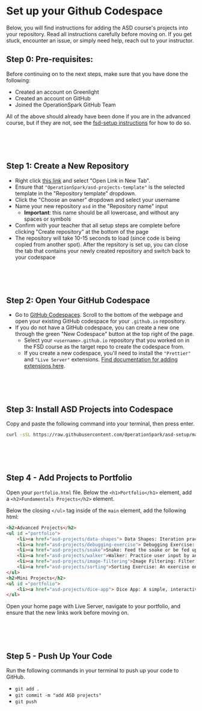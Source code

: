 # Set up your Github Codespace

Below, you will find instructions for adding the ASD course's projects into your repository. Read all instructions carefully before moving on. If you get stuck, encounter an issue, or simply need help, reach out to your instructor.

## Step 0: Pre-requisites:

Before continuing on to the next steps, make sure that you have done the following:

- Created an account on Greenlight
- Created an account on GitHub
- Joined the OperationSpark GitHub Team

All of the above should already have been done if you are in the advanced course, but if they are not, see the <a href="https://github.com/OperationSpark/fsd-setup">fsd-setup instructions</a> for how to do so.

<br><br><br>

## Step 1: Create a New Repository

- Right click [this link](https://github.com/new?template_name=asd-projects-template&template_owner=OperationSpark) and select "Open Link in New Tab".
- Ensure that `"OperationSpark/asd-projects-template"` is the selected template in the "Repository template" dropdown.
- Click the "Choose an owner" dropdown and select your username
- Name your new repository `asd` in the "Repository name" input
  - **Important**: this name should be all lowercase, and without any spaces or symbols
- Confirm with your teacher that all setup steps are complete before clicking "Create repository" at the bottom of the page
- The repository will take 10-15 seconds to load (since code is being copied from another spot). After the repsitory is set up, you can close the tab that contains your newly created repository and switch back to your codespace

<br><br><br>

## Step 2: Open Your GitHub Codespace

- Go to [GitHub Codespaces](https://github.com/codespaces). Scroll to the bottom of the webpage and open your existing GitHub codespace for your `.github.io` repository.
- If you do not have a GitHub codespace, you can create a new one through the green "New Codespace" button at the top right of the page.
  - Select your `<username>.github.io` repository that you worked on in the FSD course as the target repo to create the codespace from.
  - If you create a new codespace, you'll need to install the `"Prettier"` and `"Live Server"` extensions. [Find documentation for adding extensions here](https://docs.github.com/en/codespaces/getting-started/quickstart#personalizing-with-an-extension).

<br><br><br>

## Step 3: Install ASD Projects into Codespace

Copy and paste the following command into your terminal, then press enter.

```bash copy
curl -sSL https://raw.githubusercontent.com/OperationSpark/asd-setup/main/asd-install.sh | bash
```

<br><br><br>

## Step 4 - Add Projects to Portfolio

Open your `portfolio.html` file. Below the `<h1>Portfolio</h1>` element, add a `<h2>Fundamentals Projects</h2>` element.

Below the closing `</ul>` tag inside of the `main` element, add the following html:

```HTML
<h2>Advanced Projects</h2>
<ul id ="portfolio">
    <li><a href="asd-projects/data-shapes"> Data Shapes: Iteration practice with patterns</a></li>
    <li><a href="asd-projects/debugging-exercise"> Debugging Exercise: A debugging exercise</a></li>
    <li><a href="asd-projects/snake">Snake: Feed the snake or be fed upon</a></li>
    <li><a href="asd-projects/walker">Walker: Practice user input by animating walking boxes</a></li>
    <li><a href="asd-projects/image-filtering">Image Filtering: Filter images using loops</a></li>
    <li><a href="asd-projects/sorting">Sorting Exercise: An exercise on sorting algorithms</a></li>
</ul>
<h2>Mini Projects</h2>
<ul id ="portfolio">
    <li><a href="asd-projects/dice-app"> Dice App: A simple, interactive dice app built using jQuery</a></li>
</ul>
```

Open your home page with Live Server, navigate to your portfolio, and ensure that the new links work before moving on.

<br><br><br>

## Step 5 - Push Up Your Code

Run the following commands in your terminal to push up your code to GitHub.

- `git add .`
- `git commit -m "add ASD projects"`
- `git push`
